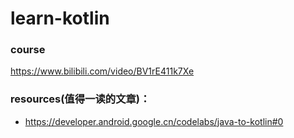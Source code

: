 # learn-kotlin

### course
https://www.bilibili.com/video/BV1rE411k7Xe

### resources(值得一读的文章)：
- https://developer.android.google.cn/codelabs/java-to-kotlin#0
